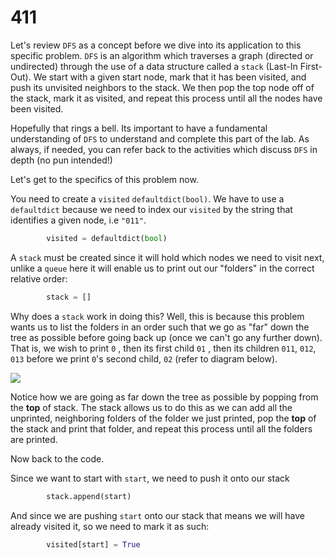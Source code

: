 # 411

Let's review `DFS` as a concept before we dive into its application to this specific problem. `DFS` is an algorithm which traverses a graph \(directed or undirected\) through the use of a data structure called a `stack` \(Last-In First-Out\). We start with a given start node, mark that it has been visited, and push its unvisited neighbors to the stack. We then pop the top node off of the stack, mark it as visited, and repeat this process until all the nodes have been visited.

Hopefully that rings a bell. Its important to have a fundamental understanding of `DFS` to understand and complete this part of the lab. As always, if needed, you can refer back to the activities which discuss `DFS` in depth \(no pun intended!\)

Let's get to the specifics of this problem now.

You need to create a `visited` `defaultdict(bool)`. We have to use a `defaultdict` because we need to index our `visited` by the string that identifies a given node, i.e `"011"`.

```python
        visited = defaultdict(bool)
```

A `stack` must be created since it will hold which nodes we need to visit next, unlike a `queue` here it will enable us to print out our "folders" in the correct relative order:

```python
        stack = []
```

Why does a `stack` work in doing this? Well, this is because this problem wants us to list the folders in an order such that we go as "far" down the tree as possible before going back up \(once we can't go any further down\). That is, we wish to print `0` , then its first child `01` , then its children `011`, `012`, `013` before we print `0`'s second child, `02` \(refer to diagram below\).

![](https://i.imgur.com/QLKG9H1.jpg)

Notice how we are going as far down the tree as possible by popping from the **top** of stack. The stack allows us to do this as we can add all the unprinted, neighboring folders of the folder we just printed, pop the **top** of the stack and print that folder, and repeat this process until all the folders are printed.

Now back to the code.

Since we want to start with `start`, we need to push it onto our stack

```python
        stack.append(start)
```

And since we are pushing `start` onto our stack that means we will have already visited it, so we need to mark it as such:

```python
        visited[start] = True
```

